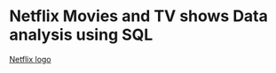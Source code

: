 # Netflix Movies and TV shows Data analysis using SQL
[Netflix logo](https://github.com/PULLI-NIKHIL/Netflix_SQL_Project/blob/main/Neflix%20image.jpg)
